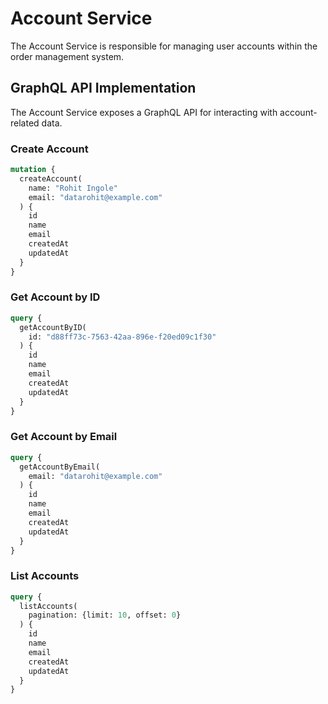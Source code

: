 # Account Service

The Account Service is responsible for managing user accounts within the order management system.

## GraphQL API Implementation

The Account Service exposes a GraphQL API for interacting with account-related data.

### Create Account

```graphql
mutation {
  createAccount(
    name: "Rohit Ingole"
    email: "datarohit@example.com"
  ) {
    id
    name
    email
    createdAt
    updatedAt
  }
}
```

### Get Account by ID

```graphql
query {
  getAccountByID(
    id: "d88ff73c-7563-42aa-896e-f20ed09c1f30"
  ) {
    id
    name
    email
    createdAt
    updatedAt
  }
}
```

### Get Account by Email

```graphql
query {
  getAccountByEmail(
    email: "datarohit@example.com"
  ) {
    id
    name
    email
    createdAt
    updatedAt
  }
}
```

### List Accounts

```graphql
query {
  listAccounts(
    pagination: {limit: 10, offset: 0}
  ) {
    id
    name
    email
    createdAt
    updatedAt
  }
}
```
